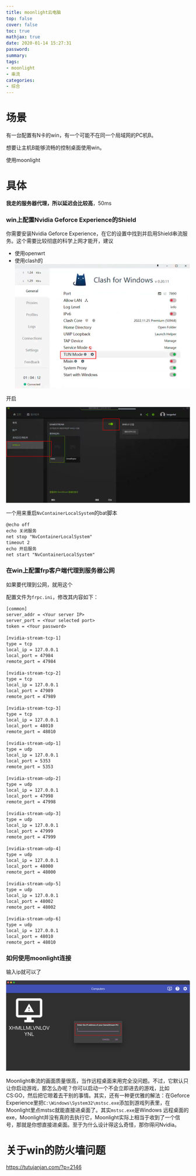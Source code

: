 ```yaml
---
title: moonlight云电脑
top: false
cover: false
toc: true
mathjax: true
date: 2020-01-14 15:27:31
password:
summary:
tags:
- moonlight
- 串流
categories:
- 综合
---
```

# 场景

有一台配置有N卡的win，有一个可能不在同一个局域网的PC机B。

想要让主机B能够流畅的控制桌面使用win。

使用moonlight



# 具体

**我走的服务器代理，所以延迟会比较高**，50ms

### win上配置Nvidia Geforce Experience的Shield

你需要安装Nvidia Geforce Experience，在它的设置中找到并启用Shield串流服务。这个需要比较彻底的科学上网才能开，建议

- 使用openwrt
- 使用clash的![image-20221218215126294](https://raw.githubusercontent.com/kengerlwl/kengerlwl.github.io/master/image/73e9ab486fd11539c76112ad3b7a06ee/b703ea739dcdd293f634aa9e2a162cea.png)



开启

![image-20221218215224220](https://raw.githubusercontent.com/kengerlwl/kengerlwl.github.io/master/image/73e9ab486fd11539c76112ad3b7a06ee/5746c9a1c937323307aec8793f8fccdb.png)



一个用来重启`NvContainerLocalSystem`的bat脚本

```
@echo off
echo 关闭服务
net stop "NvContainerLocalSystem"
timeout 2
echo 开启服务
net start "NvContainerLocalSystem"
```





### 在win上配置frp客户端代理到服务器公网

如果要代理到公网，就用这个

配置文件为`frpc.ini`，修改其内容如下：

```
[common]
server_addr = <Your server IP>
server_port = <Your selected port>
token = <Your password>

[nvidia-stream-tcp-1]
type = tcp
local_ip = 127.0.0.1
local_port = 47984
remote_port = 47984

[nvidia-stream-tcp-2]
type = tcp
local_ip = 127.0.0.1
local_port = 47989
remote_port = 47989

[nvidia-stream-tcp-3]
type = tcp
local_ip = 127.0.0.1
local_port = 48010
remote_port = 48010

[nvidia-stream-udp-1]
type = udp
local_ip = 127.0.0.1
local_port = 5353
remote_port = 5353

[nvidia-stream-udp-2]
type = udp
local_ip = 127.0.0.1
local_port = 47998
remote_port = 47998

[nvidia-stream-udp-3]
type = udp
local_ip = 127.0.0.1
local_port = 47999
remote_port = 47999

[nvidia-stream-udp-4]
type = udp
local_ip = 127.0.0.1
local_port = 48000
remote_port = 48000

[nvidia-stream-udp-5]
type = udp
local_ip = 127.0.0.1
local_port = 48002
remote_port = 48002

[nvidia-stream-udp-6]
type = udp
local_ip = 127.0.0.1
local_port = 48010
remote_port = 48010
```





### 如何使用moonlight连接



输入ip就可以了

![image-20221218215436510](https://raw.githubusercontent.com/kengerlwl/kengerlwl.github.io/master/image/73e9ab486fd11539c76112ad3b7a06ee/b09f89e9c462116de9d3f82fd710ba58.png)



Moonlight串流的画面质量很高，当作远程桌面来用完全没问题。不过，它默认只让你启动游戏，那怎么办呢？你可以启动一个不会立即进去的游戏，比如CS:GO，然后把它晾着去干别的事情。其实，还有一种更优雅的解法：在Geforce Experience里把`C:\Windows\System32\mstsc.exe`添加到游戏列表里，在Moonlight里点mstsc就能直接进桌面了。其实`mstsc.exe`是Windows 远程桌面的exe，Moonlight并没有真的去执行它，Moonlight实际上相当于收到了一个信号，那就是你想直接进桌面。至于为什么设计得这么奇怪，那你得问Nvidia。







# 关于win的防火墙问题

https://tutujanjan.com/?p=2146